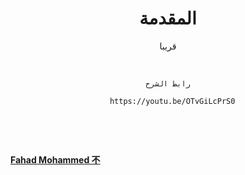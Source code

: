 <div align="center">

# المقدمة

قريبا
<br>
<br>

  
```

رابط الشرح

  https://youtu.be/OTvGiLcPrS0
  
```
  


<br>
<br>
 
</div>


[**Fahad Mohammed 不**](https://twitter.com/ip_274)

